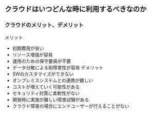 ## クラウドはいつどんな時に利用するべきなのか
### クラウドのメリット、デメリット
メリット
- 初期費用が安い
- リソース増強が容易
- 運用のための保守要員が不要
- データ分散による耐障害性が容易
デメリット
- SWのカスタマイズができない
- オンプレミスシステムとの連携が難しい
- コストが増えていく可能性がある
- セキュリティ対策に柔軟性がない
- 開発時に実施が難しい障害試験がある
- クラウド障害の場合にエンドユーザーが行えることがない
